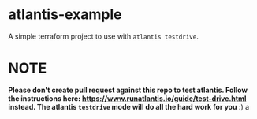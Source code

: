 # atlantis-example
A simple terraform project to use with `atlantis testdrive`.

# NOTE
**Please don't create pull request against this repo to test atlantis. Follow the instructions here: https://www.runatlantis.io/guide/test-drive.html instead. The atlantis `testdrive` mode will do all the hard work for you** :)
a